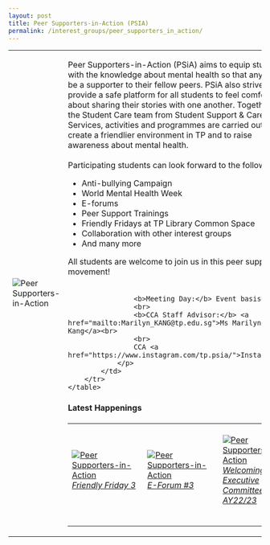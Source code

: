 ```yaml
---
layout: post
title: Peer Supporters-in-Action (PSIA)
permalink: /interest_groups/peer_supporters_in_action/
---
```

<div>
    <table>
        <tr>
            <td style="width:33%"><image src="/images/CCA-TPPIA.png" style="display:block;margin-left:auto;margin-right:auto;" alt="Peer Supporters-in-Action"></image></td>
            <td>
                <p>
                    Peer Supporters-in-Action (PSiA) aims to equip students with the knowledge about mental health so that anyone can be a supporter to their fellow peers. PSiA also strives to provide a safe platform for all students to feel comfortable about sharing their stories with one another. Together with the Student Care team from Student Support & Career Services, activities and programmes are carried out to create a friendlier environment in TP and to raise awareness about mental health.<br>
                    <br>
                    Participating students can look forward to the following:<br>
                </p>
                <ul>
                    <li>Anti-bullying Campaign</li>
                    <li>World Mental Health Week</li>
                    <li>E-forums</li>
                    <li>Peer Support Trainings</li>
                    <li>Friendly Fridays at TP Library Common Space</li>
                    <li>Collaboration with other interest groups</li>
                    <li>And many more</li>
                </ul>
                <p>
                    All students are welcome to join us in this peer support movement!<br>
                    <br>

                    <b>Meeting Day:</b> Event basis<br>
                    <br>
                    <b>CCA Staff Advisor:</b> <a href="mailto:Marilyn_KANG@tp.edu.sg">Ms Marilyn Kang</a><br>
                    <br>
                    CCA <a href="https://www.instagram.com/tp.psia/">Instagram</a>
                </p>
            </td>
        </tr>
    </table>
</div>

#### Latest Happenings

<table>
    <tr>
        <td style="width:33%"><br>
            <a href="https://www.instagram.com/p/CefIadfJkn7/">
                <image src="/images/Interest Groups/PSIA_Friendly Friday 3.png" style="display:block;margin-left:auto;margin-right:auto;" alt="Peer Supporters-in-Action">
                <h6 style="margin-top:0%">Friendly Friday 3</h6>
                </image>
            </a>
        </td>
        <td style="width:33%"><br>
            <a href="https://www.instagram.com/p/CePrp7WJ01R/">
                <image src="/images/Interest Groups/PSIA_E-Forum 3.png" style="display:block;margin-left:auto;margin-right:auto;" alt="Peer Supporters-in-Action">
                <h6 style="margin-top:0%">E-Forum #3</h6>    
                </image>
            </a>
        </td>
        <td style="width:33%"><br>
            <a href="https://www.instagram.com/p/Cc4Gb68pIxE/">
                <image src="/images/Interest Groups/PSIA_Welcoming Executive Committee AY22-23.png" style="display:block;margin-left:auto;margin-right:auto;" alt="Peer Supporters-in-Action">
                <h6 style="margin-top:0%">Welcoming Executive Committee AY22/23</h6>
                </image>
            </a>
        </td>
    </tr>
</table>